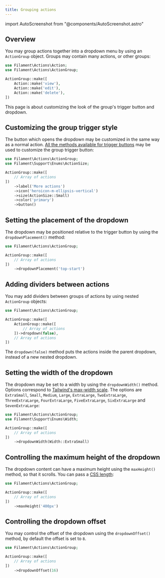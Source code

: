 ```yaml
---
title: Grouping actions
---
```

import AutoScreenshot from "@components/AutoScreenshot.astro"

## Overview

You may group actions together into a dropdown menu by using an `ActionGroup` object. Groups may contain many actions, or other groups:

```php
use Filament\Actions\Action;
use Filament\Actions\ActionGroup;

ActionGroup::make([
    Action::make('view'),
    Action::make('edit'),
    Action::make('delete'),
])
```

<AutoScreenshot name="actions/group/simple" alt="Action group" version="4.x" />

This page is about customizing the look of the group's trigger button and dropdown.

## Customizing the group trigger style

The button which opens the dropdown may be customized in the same way as a normal action. [All the methods available for trigger buttons](trigger-button) may be used to customize the group trigger button:

```php
use Filament\Actions\ActionGroup;
use Filament\Support\Enums\ActionSize;

ActionGroup::make([
    // Array of actions
])
    ->label('More actions')
    ->icon('heroicon-m-ellipsis-vertical')
    ->size(ActionSize::Small)
    ->color('primary')
    ->button()
```

<AutoScreenshot name="actions/group/customized" alt="Action group with custom trigger style" version="4.x" />

## Setting the placement of the dropdown

The dropdown may be positioned relative to the trigger button by using the `dropdownPlacement()` method:

```php
use Filament\Actions\ActionGroup;

ActionGroup::make([
    // Array of actions
])
    ->dropdownPlacement('top-start')
```

<AutoScreenshot name="actions/group/placement" alt="Action group with top placement style" version="4.x" />

## Adding dividers between actions

You may add dividers between groups of actions by using nested `ActionGroup` objects:

```php
use Filament\Actions\ActionGroup;

ActionGroup::make([
    ActionGroup::make([
        // Array of actions
    ])->dropdown(false),
    // Array of actions
])
```

The `dropdown(false)` method puts the actions inside the parent dropdown, instead of a new nested dropdown.

<AutoScreenshot name="actions/group/nested" alt="Action groups nested with dividers" version="4.x" />

## Setting the width of the dropdown

The dropdown may be set to a width by using the `dropdownWidth()` method. Options correspond to [Tailwind's max-width scale](https://tailwindcss.com/docs/max-width). The options are `ExtraSmall`, `Small`, `Medium`, `Large`, `ExtraLarge`, `TwoExtraLarge`, `ThreeExtraLarge`, `FourExtraLarge`, `FiveExtraLarge`, `SixExtraLarge` and `SevenExtraLarge`:

```php
use Filament\Actions\ActionGroup;
use Filament\Support\Enums\Width;

ActionGroup::make([
    // Array of actions
])
    ->dropdownWidth(Width::ExtraSmall)
```

## Controlling the maximum height of the dropdown

The dropdown content can have a maximum height using the `maxHeight()` method, so that it scrolls. You can pass a [CSS length](https://developer.mozilla.org/en-US/docs/Web/CSS/length):

```php
use Filament\Actions\ActionGroup;

ActionGroup::make([
    // Array of actions
])
    ->maxHeight('400px')
```

## Controlling the dropdown offset

You may control the offset of the dropdown using the `dropdownOffset()` method, by default the offset is set to `8`.

```php
use Filament\Actions\ActionGroup;

ActionGroup::make([
    // Array of actions
])
    ->dropdownOffset(16)
```

